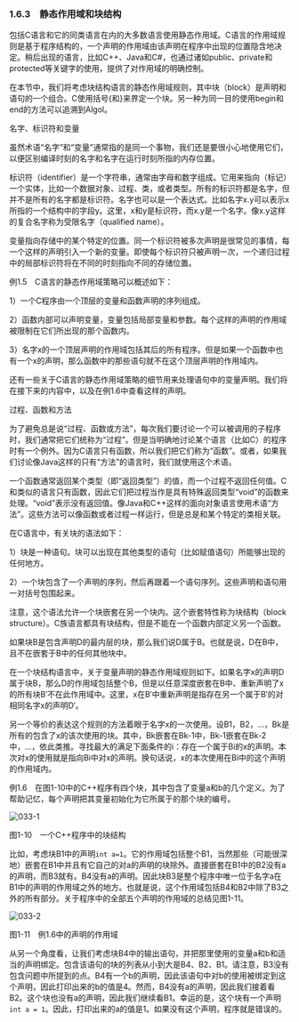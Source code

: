 ### 1.6.3　静态作用域和块结构

包括C语言和它的同类语言在内的大多数语言使用静态作用域。C语言的作用域规则是基于程序结构的，一个声明的作用域由该声明在程序中出现的位置隐含地决定。稍后出现的语言，比如C++、Java和C#，也通过诸如public、private和protected等关键字的使用，提供了对作用域的明确控制。

在本节中，我们将考虑块结构语言的静态作用域规则，其中块（block）是声明和语句的一个组合。C使用括号{和}来界定一个块。另一种为同一目的使用begin和end的方法可以追溯到Algol。

名字、标识符和变量

虽然术语“名字”和“变量”通常指的是同一个事物，我们还是要很小心地使用它们，以便区别编译时刻的名字和名字在运行时刻所指的内存位置。

标识符（identifier）是一个字符串，通常由字母和数字组成。它用来指向（标记）一个实体，比如一个数据对象、过程、类，或者类型。所有的标识符都是名字，但并不是所有的名字都是标识符。名字也可以是一个表达式。比如名字x.y可以表示x所指的一个结构中的字段y。这里，x和y是标识符，而x.y是一个名字。像x.y这样的复合名字称为受限名字（qualified name）。

变量指向存储中的某个特定的位置。同一个标识符被多次声明是很常见的事情，每一个这样的声明引入一个新的变量。即使每个标识符只被声明一次，一个递归过程中的局部标识符将在不同的时刻指向不同的存储位置。

例1.5　C语言的静态作用域策略可以概述如下：

1）一个C程序由一个顶层的变量和函数声明的序列组成。

2）函数内部可以声明变量，变量包括局部变量和参数。每个这样的声明的作用域被限制在它们所出现的那个函数内。

3）名字x的一个顶层声明的作用域包括其后的所有程序。但是如果一个函数中也有一个x的声明，那么函数中的那些语句就不在这个顶层声明的作用域内。

还有一些关于C语言的静态作用域策略的细节用来处理语句中的变量声明。我们将在接下来的内容中，以及在例1.6中查看这样的声明。

过程、函数和方法

为了避免总是说“过程、函数或方法”，每次我们要讨论一个可以被调用的子程序时，我们通常把它们统称为“过程”。但是当明确地讨论某个语言（比如C）的程序时有一个例外。因为C语言只有函数，所以我们把它们称为“函数”。或者，如果我们讨论像Java这样的只有“方法”的语言时，我们就使用这个术语。

一个函数通常返回某个类型（即“返回类型”）的值，而一个过程不返回任何值。C和类似的语言只有函数，因此它们把过程当作是具有特殊返回类型“void”的函数来处理。“void”表示没有返回值。像Java和C++这样的面向对象语言使用术语“方法”。这些方法可以像函数或者过程一样运行，但是总是和某个特定的类相关联。

在C语言中，有关块的语法如下：

1）块是一种语句。块可以出现在其他类型的语句（比如赋值语句）所能够出现的任何地方。

2）一个块包含了一个声明的序列，然后再跟着一个语句序列。这些声明和语句用一对括号包围起来。

注意，这个语法允许一个块嵌套在另一个块内。这个嵌套特性称为块结构（block structure）。C族语言都具有块结构，但是不能在一个函数内部定义另一个函数。

如果块B是包含声明D的最内层的块，那么我们说D属于B。也就是说，D在B中，且不在嵌套于B中的任何其他块中。

在一个块结构语言中，关于变量声明的静态作用域规则如下。如果名字x的声明D属于块B，那么D的作用域包括整个B，但是以任意深度嵌套在B中、重新声明了x的所有块B′不在此作用域中。这里，x在B′中重新声明是指存在另一个属于B′的对相同名字x的声明D′。

另一个等价的表达这个规则的方法着眼于名字x的一次使用。设B1，B2，…，Bk是所有的包含了x的该次使用的块。其中，Bk嵌套在Bk-1中，Bk-1嵌套在Bk-2中，…，依此类推。寻找最大的满足下面条件的i：存在一个属于Bi的x的声明。本次对x的使用就是指向Bi中对x的声明。换句话说，x的本次使用在Bi中的这个声明的作用域内。

例1.6　在图1-10中的C++程序有四个块，其中包含了变量a和b的几个定义。为了帮助记忆，每个声明把其变量初始化为它所属于的那个块的编号。

![033-1](../Images/image03961.jpeg)

图1-10　一个C++程序中的块结构

比如，考虑块B1中的声明`int a=1`。它的作用域包括整个B1，当然那些（可能很深地）嵌套在B1中并且有它自己的对a的声明的块除外。直接嵌套在B1中的B2没有a的声明，而B3就有。B4没有a的声明。因此块B3是整个程序中唯一位于名字a在B1中的声明的作用域之外的地方。也就是说，这个作用域包括B4和B2中除了B3之外的所有部分。关于程序中的全部五个声明的作用域的总结见图1-11。

![033-2](../Images/image03962.jpeg)

图1-11　例1.6中的声明的作用域

从另一个角度看，让我们考虑块B4中的输出语句，并把那里使用的变量a和b和适当的声明绑定。包含该语句的块的列表从小到大是B4、B2、B1。请注意，B3没有包含问题中所提到的点。B4有一个b的声明，因此该语句中对b的使用被绑定到这个声明，因此打印出来的b的值是4。然而，B4没有a的声明，因此我们接着看B2。这个块也没有a的声明，因此我们继续看B1。幸运的是，这个块有一个声明`int a = 1`。因此，打印出来的a的值是1。如果没有这个声明，程序就是错误的。